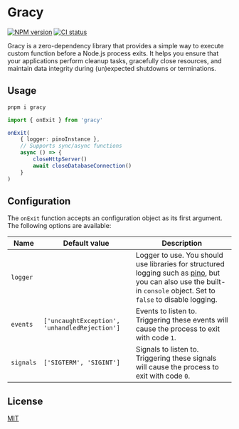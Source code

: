 # Gracy

[![NPM version](https://img.shields.io/npm/v/gracy)](https://www.npmjs.com/package/gracy)
[![CI status](https://github.com/samialdury/gracy/actions/workflows/ci.yaml/badge.svg)](https://github.com/samialdury/gracy/actions/workflows/ci.yaml)

Gracy is a zero-dependency library that provides a simple way to execute custom function before a Node.js process exits. It helps you ensure that your applications perform cleanup tasks, gracefully close resources, and maintain data integrity during (un)expected shutdowns or terminations.

## Usage

```sh
pnpm i gracy
```

```ts
import { onExit } from 'gracy'

onExit(
    { logger: pinoInstance },
    // Supports sync/async functions
    async () => {
        closeHttpServer()
        await closeDatabaseConnection()
    }
)
```

## Configuration

The `onExit` function accepts an configuration object as its first argument. The following options are available:

| Name      | Default value                                 | Description                                                                                                                                                                                           |
| --------- | --------------------------------------------- | ----------------------------------------------------------------------------------------------------------------------------------------------------------------------------------------------------- |
| `logger`  |                                               | Logger to use. You should use libraries for structured logging such as [pino](https://github.com/pinojs/pino), but you can also use the built-in `console` object. Set to `false` to disable logging. |
| `events`  | `['uncaughtException', 'unhandledRejection']` | Events to listen to. Triggering these events will cause the process to exit with code `1`.                                                                                                            |
| `signals` | `['SIGTERM', 'SIGINT']`                       | Signals to listen to. Triggering these signals will cause the process to exit with code `0`.                                                                                                          |

## License

[MIT](LICENSE)
